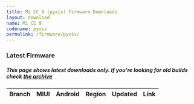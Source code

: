 ```yaml
---
title: Mi CC 9 (pyxis) Firmware Downloads
layout: download
name: Mi CC 9
codename: pyxis
permalink: /firmware/pyxis/
---
```



### Latest Firmware
##### This page shows latest downloads only. If you're looking for old builds check [the archive](/archive/firmware/pyxis/)


<div class="table-responsive-md" id="table-wrapper">
<table id="firmware" class="compact table table-striped table-hover table-sm">
    <thead class="thead-dark">
        <tr>
            <th>Branch</th>
            <th>MIUI</th>
            <th>Android</th>
            <th>Region</th>
            <th>Updated</th>
            <th>Link</th>
        </tr>
    </thead>
    <script>loadFirmwareDownloads('pyxis', 'latest')</script>
</table>
</div>
